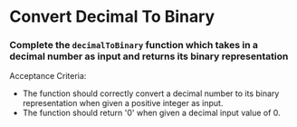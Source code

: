 # Convert Decimal To Binary

### Complete the `decimalToBinary` function which takes in a decimal number as input and returns its binary representation

Acceptance Criteria:

- The function should correctly convert a decimal number to its binary representation when given a positive integer as input.
- The function should return '0' when given a decimal input value of 0.

